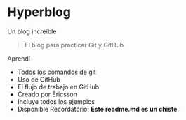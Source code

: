 # Hyperblog
Un blog increíble
> El blog para practicar Git y GitHub

Aprendí
* Todos los comandos de git
* Uso de GitHub
* El flujo de trabajo en GitHub
* Creado por Ericsson
* Incluye todos los ejemplos
* Disponible
Recordatorio: **Este readme.md es un chiste**.